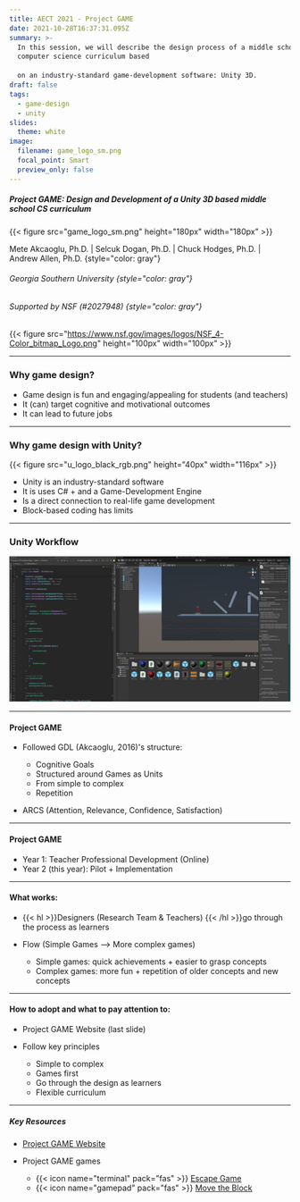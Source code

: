 ```yaml
---
title: AECT 2021 - Project GAME
date: 2021-10-28T16:37:31.095Z
summary: >-
  In this session, we will describe the design process of a middle school
  computer science curriculum based

  on an industry-standard game-development software: Unity 3D.
draft: false
tags:
  - game-design
  - unity
slides:
  theme: white
image:
  filename: game_logo_sm.png
  focal_point: Smart
  preview_only: false
---
```

##### Project GAME: Design and Development of a Unity 3D based middle school CS curriculum 
{{< figure src="game_logo_sm.png" height="180px" width="180px" >}}

Mete Akcaoglu, Ph.D. | Selcuk Dogan, Ph.D. | Chuck Hodges, Ph.D. | Andrew Allen, Ph.D. {style="color: gray"}

###### Georgia Southern University {style="color: gray"}

###### Supported by NSF (#2027948) {style="color: gray"}

{{< figure src="https://www.nsf.gov/images/logos/NSF_4-Color_bitmap_Logo.png" height="100px" width="100px" >}}

- - -

### Why game design?

* Game design is fun and engaging/appealing for students (and teachers)
* It (can) target cognitive and motivational outcomes
* It can lead to future jobs 

- - -

### Why game design with Unity?
{{< figure src="u_logo_black_rgb.png" height="40px" width="116px" >}}

* Unity is an industry-standard software
* It is uses C# + and a Game-Development Engine
* Is a direct connection to real-life game development
* Block-based coding has limits

- - -

### Unity Workflow

![](screen-shot-2021-11-01-at-10.06.06-am.png)

- - -

#### Project GAME

* Followed GDL (Akcaoglu, 2016)'s structure:

  * Cognitive Goals
  * Structured around Games as Units
  * From simple to complex
  * Repetition
* ARCS (Attention, Relevance, Confidence, Satisfaction)

- - -

#### Project GAME

* Year 1: Teacher Professional Development (Online)
* Year 2 (this year): Pilot + Implementation

- - -

#### What works:

* {{< hl >}}Designers (Research Team  & Teachers) {{< /hl >}}go through the process as learners
* Flow (Simple Games --> More complex games)

  * Simple games: quick achievements + easier to grasp concepts
  * Complex games: more fun + repetition of older concepts and new concepts

- - -

#### How to adopt and what to pay attention to:

* Project GAME Website (last slide)
* Follow key principles

  * Simple to complex
  * Games first
  * Go through the design as learners
  * Flexible curriculum

- - -

##### Key Resources

* [Project GAME Website](https://www.projectgame.org)
* Project GAME games

  * {{< icon name="terminal" pack="fas" >}} [Escape Game](https://play.unity.com/p/6080755a86795c001f99a8ab)
  * {{< icon name="gamepad" pack="fas" >}} [Move the Block](https://play.unity.com/p/6082cb5186795c001f9a63eb)